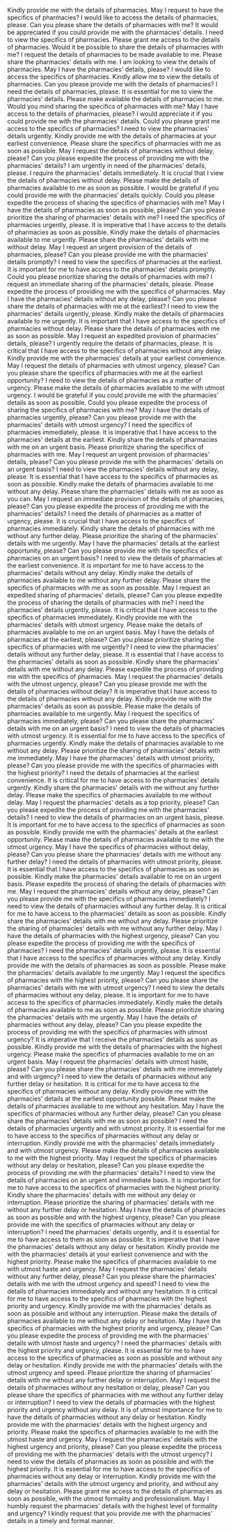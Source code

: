 Kindly provide me with the details of pharmacies.
May I request to have the specifics of pharmacies?
I would like to access the details of pharmacies, please.
Can you please share the details of pharmacies with me?
It would be appreciated if you could provide me with the pharmacies' details.
I need to view the specifics of pharmacies.
Please grant me access to the details of pharmacies.
Would it be possible to share the details of pharmacies with me?
I request the details of pharmacies to be made available to me.
Please share the pharmacies' details with me.
I am looking to view the details of pharmacies.
May I have the pharmacies' details, please?
I would like to access the specifics of pharmacies.
Kindly allow me to view the details of pharmacies.
Can you please provide me with the details of pharmacies?
I need the details of pharmacies, please.
It is essential for me to view the pharmacies' details.
Please make available the details of pharmacies to me.
Would you mind sharing the specifics of pharmacies with me?
May I have access to the details of pharmacies, please?
I would appreciate it if you could provide me with the pharmacies' details.
Could you please grant me access to the specifics of pharmacies?
I need to view the pharmacies' details urgently.
Kindly provide me with the details of pharmacies at your earliest convenience.
Please share the specifics of pharmacies with me as soon as possible.
May I request the details of pharmacies without delay, please?
Can you please expedite the process of providing me with the pharmacies' details?
I am urgently in need of the pharmacies' details, please.
I require the pharmacies' details immediately.
It is crucial that I view the details of pharmacies without delay.
Please make the details of pharmacies available to me as soon as possible.
I would be grateful if you could provide me with the pharmacies' details quickly.
Could you please expedite the process of sharing the specifics of pharmacies with me?
May I have the details of pharmacies as soon as possible, please?
Can you please prioritize the sharing of pharmacies' details with me?
I need the specifics of pharmacies urgently, please.
It is imperative that I have access to the details of pharmacies as soon as possible.
Kindly make the details of pharmacies available to me urgently.
Please share the pharmacies' details with me without delay.
May I request an urgent provision of the details of pharmacies, please?
Can you please provide me with the pharmacies' details promptly?
I need to view the specifics of pharmacies at the earliest.
It is important for me to have access to the pharmacies' details promptly.
Could you please prioritize sharing the details of pharmacies with me?
I request an immediate sharing of the pharmacies' details, please.
Please expedite the process of providing me with the specifics of pharmacies.
May I have the pharmacies' details without any delay, please?
Can you please share the details of pharmacies with me at the earliest?
I need to view the pharmacies' details urgently, please.
Kindly make the details of pharmacies available to me urgently.
It is important that I have access to the specifics of pharmacies without delay.
Please share the details of pharmacies with me as soon as possible.
May I request an expedited provision of pharmacies' details, please?
I urgently require the details of pharmacies, please.
It is critical that I have access to the specifics of pharmacies without any delay.
Kindly provide me with the pharmacies' details at your earliest convenience.
May I request the details of pharmacies with utmost urgency, please?
Can you please share the specifics of pharmacies with me at the earliest opportunity?
I need to view the details of pharmacies as a matter of urgency.
Please make the details of pharmacies available to me with utmost urgency.
I would be grateful if you could provide me with the pharmacies' details as soon as possible.
Could you please expedite the process of sharing the specifics of pharmacies with me?
May I have the details of pharmacies urgently, please?
Can you please provide me with the pharmacies' details with utmost urgency?
I need the specifics of pharmacies immediately, please.
It is imperative that I have access to the pharmacies' details at the earliest.
Kindly share the details of pharmacies with me on an urgent basis.
Please prioritize sharing the specifics of pharmacies with me.
May I request an urgent provision of pharmacies' details, please?
Can you please provide me with the pharmacies' details on an urgent basis?
I need to view the pharmacies' details without any delay, please.
It is essential that I have access to the specifics of pharmacies as soon as possible.
Kindly make the details of pharmacies available to me without any delay.
Please share the pharmacies' details with me as soon as you can.
May I request an immediate provision of the details of pharmacies, please?
Can you please expedite the process of providing me with the pharmacies' details?
I need the details of pharmacies as a matter of urgency, please.
It is crucial that I have access to the specifics of pharmacies immediately.
Kindly share the details of pharmacies with me without any further delay.
Please prioritize the sharing of the pharmacies' details with me urgently.
May I have the pharmacies' details at the earliest opportunity, please?
Can you please provide me with the specifics of pharmacies on an urgent basis?
I need to view the details of pharmacies at the earliest convenience.
It is important for me to have access to the pharmacies' details without any delay.
Kindly make the details of pharmacies available to me without any further delay.
Please share the specifics of pharmacies with me as soon as possible.
May I request an expedited sharing of pharmacies' details, please?
Can you please expedite the process of sharing the details of pharmacies with me?
I need the pharmacies' details urgently, please.
It is critical that I have access to the specifics of pharmacies immediately.
Kindly provide me with the pharmacies' details with utmost urgency.
Please make the details of pharmacies available to me on an urgent basis.
May I have the details of pharmacies at the earliest, please?
Can you please prioritize sharing the specifics of pharmacies with me urgently?
I need to view the pharmacies' details without any further delay, please.
It is essential that I have access to the pharmacies' details as soon as possible.
Kindly share the pharmacies' details with me without any delay.
Please expedite the process of providing me with the specifics of pharmacies.
May I request the pharmacies' details with the utmost urgency, please?
Can you please provide me with the details of pharmacies without delay?
It is imperative that I have access to the details of pharmacies without any delay.
Kindly provide me with the pharmacies' details as soon as possible.
Please make the details of pharmacies available to me urgently.
May I request the specifics of pharmacies immediately, please?
Can you please share the pharmacies' details with me on an urgent basis?
I need to view the details of pharmacies with utmost urgency.
It is essential for me to have access to the specifics of pharmacies urgently.
Kindly make the details of pharmacies available to me without any delay.
Please prioritize the sharing of pharmacies' details with me immediately.
May I have the pharmacies' details with utmost priority, please?
Can you please provide me with the specifics of pharmacies with the highest priority?
I need the details of pharmacies at the earliest convenience.
It is critical for me to have access to the pharmacies' details urgently.
Kindly share the pharmacies' details with me without any further delay.
Please make the specifics of pharmacies available to me without delay.
May I request the pharmacies' details as a top priority, please?
Can you please expedite the process of providing me with the pharmacies' details?
I need to view the details of pharmacies on an urgent basis, please.
It is important for me to have access to the specifics of pharmacies as soon as possible.
Kindly provide me with the pharmacies' details at the earliest opportunity.
Please make the details of pharmacies available to me with the utmost urgency.
May I have the specifics of pharmacies without delay, please?
Can you please share the pharmacies' details with me without any further delay?
I need the details of pharmacies with utmost priority, please.
It is essential that I have access to the specifics of pharmacies as soon as possible.
Kindly make the pharmacies' details available to me on an urgent basis.
Please expedite the process of sharing the details of pharmacies with me.
May I request the pharmacies' details without any delay, please?
Can you please provide me with the specifics of pharmacies immediately?
I need to view the details of pharmacies without any further delay.
It is critical for me to have access to the pharmacies' details as soon as possible.
Kindly share the pharmacies' details with me without any delay.
Please prioritize the sharing of pharmacies' details with me without any further delay.
May I have the details of pharmacies with the highest urgency, please?
Can you please expedite the process of providing me with the specifics of pharmacies?
I need the pharmacies' details urgently, please.
It is essential that I have access to the specifics of pharmacies without any delay.
Kindly provide me with the details of pharmacies as soon as possible.
Please make the pharmacies' details available to me urgently.
May I request the specifics of pharmacies with the highest priority, please?
Can you please share the pharmacies' details with me with utmost urgency?
I need to view the details of pharmacies without any delay, please.
It is important for me to have access to the specifics of pharmacies immediately.
Kindly make the details of pharmacies available to me as soon as possible.
Please prioritize sharing the pharmacies' details with me urgently.
May I have the details of pharmacies without any delay, please?
Can you please expedite the process of providing me with the specifics of pharmacies with utmost urgency?
It is imperative that I receive the pharmacies' details as soon as possible.
Kindly provide me with the details of pharmacies with the highest urgency.
Please make the specifics of pharmacies available to me on an urgent basis.
May I request the pharmacies' details with utmost haste, please?
Can you please share the pharmacies' details with me immediately and with urgency?
I need to view the details of pharmacies without any further delay or hesitation.
It is critical for me to have access to the specifics of pharmacies without any delay.
Kindly provide me with the pharmacies' details at the earliest opportunity possible.
Please make the details of pharmacies available to me without any hesitation.
May I have the specifics of pharmacies without any further delay, please?
Can you please share the pharmacies' details with me as soon as possible?
I need the details of pharmacies urgently and with utmost priority.
It is essential for me to have access to the specifics of pharmacies without any delay or interruption.
Kindly provide me with the pharmacies' details immediately and with utmost urgency.
Please make the details of pharmacies available to me with the highest priority.
May I request the specifics of pharmacies without any delay or hesitation, please?
Can you please expedite the process of providing me with the pharmacies' details?
I need to view the details of pharmacies on an urgent and immediate basis.
It is important for me to have access to the specifics of pharmacies with the highest priority.
Kindly share the pharmacies' details with me without any delay or interruption.
Please prioritize the sharing of pharmacies' details with me without any further delay or hesitation.
May I have the details of pharmacies as soon as possible and with the highest urgency, please?
Can you please provide me with the specifics of pharmacies without any delay or interruption?
I need the pharmacies' details urgently, and it is essential for me to have access to them as soon as possible.
It is imperative that I have the pharmacies' details without any delay or hesitation.
Kindly provide me with the pharmacies' details at your earliest convenience and with the highest priority.
Please make the specifics of pharmacies available to me with utmost haste and urgency.
May I request the pharmacies' details without any further delay, please?
Can you please share the pharmacies' details with me with the utmost urgency and speed?
I need to view the details of pharmacies immediately and without any hesitation.
It is critical for me to have access to the specifics of pharmacies with the highest priority and urgency.
Kindly provide me with the pharmacies' details as soon as possible and without any interruption.
Please make the details of pharmacies available to me without any delay or hesitation.
May I have the specifics of pharmacies with the highest priority and urgency, please?
Can you please expedite the process of providing me with the pharmacies' details with utmost haste and urgency?
I need the pharmacies' details with the highest priority and urgency, please.
It is essential for me to have access to the specifics of pharmacies as soon as possible and without any delay or hesitation.
Kindly provide me with the pharmacies' details with the utmost urgency and speed.
Please prioritize the sharing of pharmacies' details with me without any further delay or interruption.
May I request the details of pharmacies without any hesitation or delay, please?
Can you please share the specifics of pharmacies with me without any further delay or interruption?
I need to view the details of pharmacies with the highest priority and urgency without any delay.
It is of utmost importance for me to have the details of pharmacies without any delay or hesitation.
Kindly provide me with the pharmacies' details with the highest urgency and priority.
Please make the specifics of pharmacies available to me with the utmost haste and urgency.
May I request the pharmacies' details with the highest urgency and priority, please?
Can you please expedite the process of providing me with the pharmacies' details with the utmost urgency?
I need to view the details of pharmacies as soon as possible and with the highest priority.
It is essential for me to have access to the specifics of pharmacies without any delay or interruption.
Kindly provide me with the pharmacies' details with the utmost urgency and priority, and without any delay or hesitation.
Please grant me access to the details of pharmacies as soon as possible, with the utmost formality and professionalism.
May I humbly request the pharmacies' details with the highest level of formality and urgency?
I kindly request that you provide me with the pharmacies' details in a timely and formal manner.
